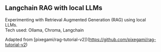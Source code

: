 ## Langchain RAG with local LLMs

Experimenting with Retrieval Augmented Generation (RAG) using local LLMs.
<br>
Tech used: Ollama, Chroma, Langchain


Adapted from [pixegami/rag-tutorial-v2])(https://github.com/pixegami/rag-tutorial-v2)
